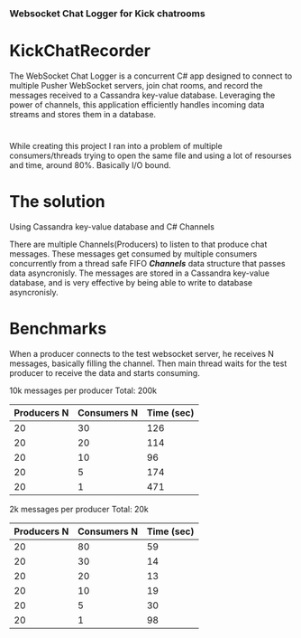 ### Websocket Chat Logger for Kick chatrooms

# KickChatRecorder

The WebSocket Chat Logger is a concurrent C# app designed to connect to multiple Pusher WebSocket servers, join chat rooms, and record the messages received to a Cassandra key-value database.
Leveraging the power of channels, this application efficiently handles incoming data streams and stores them in a database.
#

While creating this project I ran into a problem of multiple consumers/threads trying to open the same file and using a lot of resourses and time, around 80%. Basically I/O bound. 

# The solution
Using Cassandra key-value database and C# Channels

There are multiple Channels(Producers) to listen to that produce chat messages. These messages get consumed by multiple consumers concurrently from a thread safe FIFO ***Channels*** data structure that passes data asyncronisly. The messages are stored in a Cassandra key-value database, and is very effective by being able to write to database asyncronisly.

# Benchmarks 

When a producer connects to the test websocket server, he receives N messages, basically filling the channel. Then main thread waits for the test producer to receive the data and starts consuming.

10k messages per producer
Total: 200k

| Producers N  | Consumers N | Time (sec) |
| ------------- | ------------- | ------------- |
| 20	| 30 |	126 |
|20	| 20 |	114 |
|20	| 10 |	96 |
|20	| 5 |	174 |
|20|	1	| 471 |

2k messages per producer
Total: 20k

| Producers N  | Consumers N | Time (sec) |
| ------------- | ------------- | ------------- |
| 20	| 80 |	59 |
|20	| 30 |	14 |
|20	| 20 |	13 |
|20|	10	| 19 |
|20|	5	| 30 |
|20|	1	| 98 |

